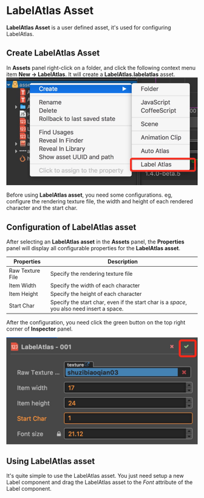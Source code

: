 # LabelAtlas Asset

**LabelAtlas Asset** is a user defined asset, it's used for configuring LabelAtlas.

## Create LabelAtlas Asset
In **Assets** panel right-click on a folder, and click the following context menu item **New -> LabelAtlas**.
It will create a **LabelAtlas.labelatlas** asset.
![create label atlas](label-atlas/create-label-atlas.jpeg)

Before using **LabelAtlas asset**, you need some configurations. eg, configure the rendering texture file, the width and height
of each rendered character and the start char.

## Configuration of LabelAtlas asset
After selecting an **LabelAtlas asset** in the **Assets** panel, the **Properties** panel will display all configurable properties for the **LabelAtlas asset**.

| Properties       | Description                                                                                |
| --------------   | -----------                                                                                |
| Raw Texture File | Specify the rendering texture file                                                         |
| Item Width       | Specify the width of each character                                                        |
| Item Height      | Specify the height of each character                                                       |
| Start Char       | Specify the start char, even if the start char is a *space*, you also need insert a space. |

After the configuration, you need click the green button on the top right corner of **Inspector** panel.

![save label atlas](label-atlas/save-label-atlas.jpeg)
 

## Using LabelAtlas asset
It's quite simple to use the LabelAtlas asset. You just need setup a new Label component and drag the LabelAtlas asset to the *Font* attribute of the Label component.
